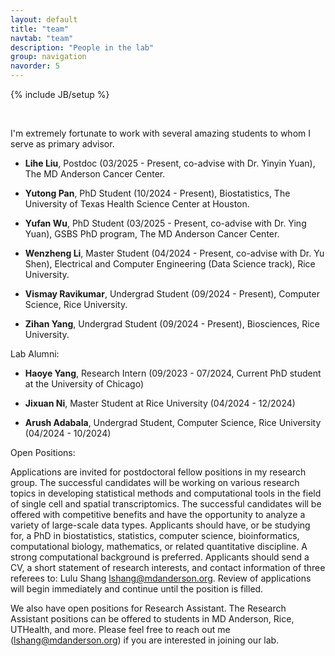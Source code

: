 ```yaml
---
layout: default
title: "team"
navtab: "team"
description: "People in the lab"
group: navigation
navorder: 5
---
```

{% include JB/setup %}


<link rel="stylesheet" href="https://cdn.jsdelivr.net/gh/jpswalsh/academicons@1/css/academicons.min.css">
<br clear="left"/>

I'm extremely fortunate to work with several amazing students to whom I serve as primary advisor. <br>

- **Lihe Liu**, Postdoc (03/2025 - Present, co-advise with Dr. Yinyin Yuan), The MD Anderson Cancer Center.

- **Yutong Pan**, PhD Student (10/2024 - Present), Biostatistics, The University of Texas Health Science Center at Houston.

- **Yufan Wu**, PhD Student (03/2025 - Present, co-advise with Dr. Ying Yuan), GSBS PhD program, The MD Anderson Cancer Center.

- **Wenzheng Li**, Master Student (04/2024 - Present, co-advise with Dr. Yu Shen), Electrical and Computer Engineering (Data Science track), Rice University.

- **Vismay Ravikumar**, Undergrad Student (09/2024 - Present), Computer Science, Rice University.

- **Zihan Yang**, Undergrad Student (09/2024 - Present), Biosciences, Rice University.

<div class="bigspacer"></div>

Lab Alumni:<br>

- **Haoye Yang**, Research Intern (09/2023 - 07/2024, Current PhD student at the University of Chicago)
  
- **Jixuan Ni**, Master Student at Rice University (04/2024 - 12/2024)

- **Arush Adabala**, Undergrad Student, Computer Science, Rice University (04/2024 - 10/2024)
  
<div class="bigspacer"></div>

<div class="smalltitle text-left">Open Positions: </div>
<div class="bigspacer"></div>

Applications are invited for postdoctoral fellow positions in my research group. The successful candidates will be working on various research topics in developing statistical methods and computational tools in the field of single cell and spatial transcriptomics. The successful candidates will be offered with competitive benefits and have the opportunity to analyze a variety of large-scale data types. Applicants should have, or be studying for, a PhD in biostatistics, statistics, computer science, bioinformatics, computational biology, mathematics, or related quantitative discipline. A strong computational background is preferred. Applicants should send a CV, a short statement of research interests, and contact information of three referees to: Lulu Shang lshang@mdanderson.org. Review of applications will begin immediately and continue until the position is filled.

We also have open positions for Research Assistant. The Research Assistant positions can be offered to students in MD Anderson, Rice,  UTHealth, and more. Please feel free to reach out me (lshang@mdanderson.org) if you are interested in joining our lab.

